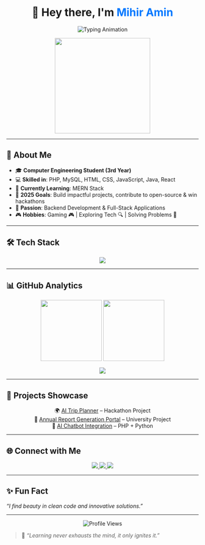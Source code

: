 <!-- Profile Banner -->
<h1 align="center">👋 Hey there, I'm <span style="color:#0078ff;">Mihir Amin</span></h1>

<p align="center">
  <img src="https://readme-typing-svg.demolab.com?font=Fira+Code&weight=600&pause=1000&center=true&vCenter=true&width=500&lines=Backend+Developer+%7C+PHP+Enthusiast;Hackathon+Explorer+%7C+Problem+Solver;Clean+Code+Lover+%7C+Always+Learning" alt="Typing Animation" />
</p>

<p align="center">
  <img src="https://media.giphy.com/media/qgQUggAC3Pfv687qPC/giphy.gif" width="250"/>
</p>

---

## 🌟 About Me  

- 🎓 **Computer Engineering Student (3rd Year)**  
- 💻 **Skilled in**: PHP, MySQL, HTML, CSS, JavaScript, Java, React  
- 🌱 **Currently Learning**: MERN Stack  
- 🎯 **2025 Goals**: Build impactful projects, contribute to open-source & win hackathons  
- 🧠 **Passion**: Backend Development & Full-Stack Applications  
- 🎮 **Hobbies**: Gaming 🎮 | Exploring Tech 🔍 | Solving Problems 🧩  

---

## 🛠️ Tech Stack  

<p align="center">
  <img src="https://skillicons.dev/icons?i=php,mysql,html,css,js,java,react,git,vscode,bootstrap" />
</p>

---

## 📊 GitHub Analytics  

<p align="center">
  <img src="https://github-readme-stats.vercel.app/api?username=MihirAmin2006&show_icons=true&theme=radical" height="160" />
  <img src="https://github-readme-streak-stats.herokuapp.com/?user=MihirAmin2006&theme=radical" height="160"/>
</p>

<p align="center">
  <img src="https://github-profile-trophy.vercel.app/?username=MihirAmin2006&theme=radical&no-frame=true&row=1&column=6" />
</p>

---

## 🚀 Projects Showcase  

<p align="center">
  🌍 <a href="https://wanderlust-scarface-byteclan.netlify.app/">AI Trip Planner</a> – Hackathon Project  
  <br>
  🏫 <a href="#">Annual Report Generation Portal</a> – University Project  
  <br>
  🤖 <a href="#">AI Chatbot Integration</a> – PHP + Python  
</p>

---

## 🌐 Connect with Me  

<p align="center">
  <a href="https://www.linkedin.com/in/mihir-amin-49033a2ab/" target="_blank">
    <img src="https://img.shields.io/badge/LinkedIn-%230077B5.svg?style=for-the-badge&logo=linkedin&logoColor=white" />
  </a>
  <a href="mailto:mihirmamin2006@gmail.com">
    <img src="https://img.shields.io/badge/Gmail-D14836.svg?style=for-the-badge&logo=gmail&logoColor=white" />
  </a>
  <a href="https://github.com/MihirAmin2006" target="_blank">
    <img src="https://img.shields.io/badge/GitHub-181717.svg?style=for-the-badge&logo=github&logoColor=white" />
  </a>
</p>

---

## ✨ Fun Fact  
_“I find beauty in clean code and innovative solutions.”_  

---

<p align="center">
  <img src="https://komarev.com/ghpvc/?username=MihirAmin2006&style=for-the-badge&color=blue" alt="Profile Views" />
</p>

> 🚀 *“Learning never exhausts the mind, it only ignites it.”*  
